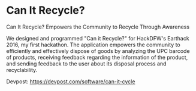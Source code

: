 # Can It Recycle?
Can It Recycle? Empowers the Community to Recycle Through Awareness

We designed and programmed "Can it Recycle?" for HackDFW's Earthack 2016, my first hackathon. The application empowers the community to efficiently and effectively dispose of goods by analyzing the UPC barcode of products, receiving feedback regarding the information of the product, and sending feedback to the user about its disposal process and recyclability.

Devpost: https://devpost.com/software/can-it-cycle
